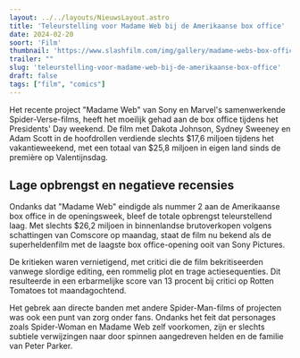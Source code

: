 ```yaml
---
layout: ../../layouts/NieuwsLayout.astro
title: 'Teleurstelling voor Madame Web bij de Amerikaanse box office'
date: 2024-02-20
soort: 'Film'
thumbnail: 'https://www.slashfilm.com/img/gallery/madame-webs-box-office-is-bad-enough-to-squash-sonys-spider-man-spin-off-plans/intro-1708367022.jpg'
trailer: ""
slug: 'teleurstelling-voor-madame-web-bij-de-amerikaanse-box-office'
draft: false
tags: ["film", "comics"]
---
```



Het recente project "Madame Web" van Sony en Marvel's samenwerkende Spider-Verse-films, heeft het moeilijk gehad aan de box office tijdens het Presidents' Day weekend. De film met Dakota Johnson, Sydney Sweeney en Adam Scott in de hoofdrollen verdiende slechts $17,6 miljoen tijdens het vakantieweekend, met een totaal van $25,8 miljoen in eigen land sinds de première op Valentijnsdag.

## Lage opbrengst en negatieve recensies

Ondanks dat "Madame Web" eindigde als nummer 2 aan de Amerikaanse box office in de openingsweek, bleef de totale opbrengst teleurstellend laag. Met slechts $26,2 miljoen in binnenlandse brutoverkopen volgens schattingen van Comscore op maandag, staat de film nu bekend als de superheldenfilm met de laagste box office-opening ooit van Sony Pictures.

De kritieken waren vernietigend, met critici die de film bekritiseerden vanwege slordige editing, een rommelig plot en trage actiesequenties. Dit resulteerde in een erbarmelijke score van 13 procent bij critici op Rotten Tomatoes tot maandagochtend.

Het gebrek aan directe banden met andere Spider-Man-films of projecten was ook een punt van zorg onder fans. Ondanks het feit dat personages zoals Spider-Woman en Madame Web zelf voorkomen, zijn er slechts subtiele verwijzingen naar door spinnen aangedreven helden en de familie van Peter Parker.
